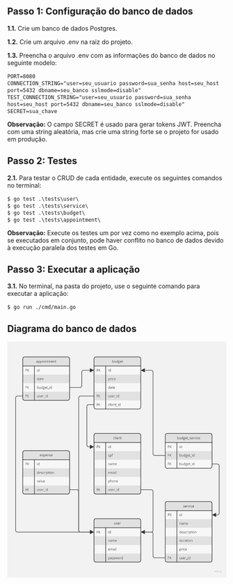 ## Passo 1: Configuração do banco de dados

**1.1.** Crie um banco de dados Postgres.

**1.2.** Crie um arquivo .env na raiz do projeto.

**1.3.** Preencha o arquivo .env com as informações do banco de dados no seguinte modelo:

```
PORT=8080
CONNECTION_STRING="user=seu_usuario password=sua_senha host=seu_host port=5432 dbname=seu_banco sslmode=disable"
TEST_CONNECTION_STRING="user=seu_usuario password=sua_senha host=seu_host port=5432 dbname=seu_banco sslmode=disable"
SECRET=sua_chave
```

**Observação:** O campo SECRET é usado para gerar tokens JWT. Preencha com uma string aleatória, mas crie uma string forte se o projeto for usado em produção.

## Passo 2: Testes

**2.1.** Para testar o CRUD de cada entidade, execute os seguintes comandos no terminal:

```
$ go test .\tests\user\
$ go test .\tests\service\
$ go test .\tests\budget\
$ go test .\tests\appointment\
```

**Observação:** Execute os testes um por vez como no exemplo acima, pois se executados em conjunto, pode haver conflito no banco de dados devido à execução paralela dos testes em Go.

## Passo 3: Executar a aplicação

**3.1.** No terminal, na pasta do projeto, use o seguinte comando para executar a aplicação:

```
$ go run ./cmd/main.go
```

## Diagrama do banco de dados

![Database diagram.](./diagram.jpg)
